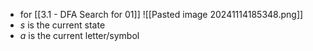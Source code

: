 - for [[3.1 - DFA Search for 01]]
![[Pasted image 20241114185348.png]]
- $s$ is the current state
- $a$ is the current letter/symbol